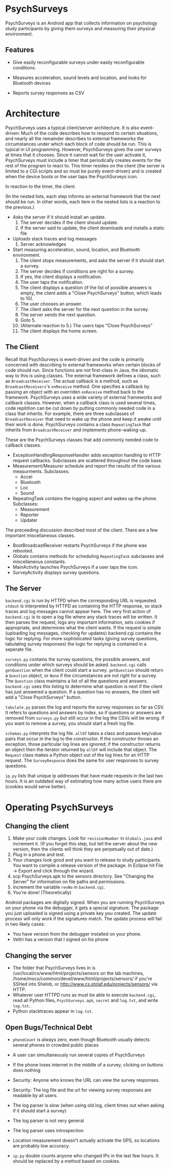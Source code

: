 PsychSurveys
============

PsychSurveys is an Android app that collects information on psychology study participants by giving them surveys and measuring their physical environment.

Features
--------

- Give easily reconfigurable surveys under easily reconfigurable conditions.

- Measures acceleration, sound levels and location, and looks for Bluetooth devices

- Reports survey responses as CSV

Architecture
============

PsychSurveys uses a typical client/server architecture. It is also event-driven: Much of the code describes how to respond to certain situations, and nearly all the remainder describes to external frameworks the circumstances under which each block of code should be run. This is typical in UI programming. However, PsychSurveys gives the user surveys at times that it chooses. Since it cannot wait for the user activate it, PsychSurveys must include a timer that periodically creates events for the rest of the program to react to. This timer resides on the client (the server is limited to a CGI scripts and so must be purely event-driven) and is created when the device boots or the user taps the PsychSurveys icon.

In reaction to the timer, the client:

(In the nested lists, each step informs an external framework that the next should be run. In other words, each item in the nested lists is a reaction to the previous.)

- Asks the server if it should install an update.
	1. The server decides if the client should update.
	2. If the server said to update, the client downloads and installs a static file
- Uploads stack traces and log messages
	1. Server acknowledges
- Start measuring acceleration, sound, location, and Bluetooth environment.
	1. The client stops measurements, and asks the server if it should start a survey.
	2. The server decides if conditions are right for a survey.
	3. If yes, the client displays a notification.
	4. The user taps the notification.
	5. The client displays a question (if the list of possible answers is empty, the client adds a "Close PsychSurveys" button, which leads to 10).
	6. The user chooses an answer.
	7. The client asks the server for the next question in the survey.
	8. The server sends the next question.
	9. Goto 5.
	10. (Alternate reaction to 5.) The users taps "Close PsychSurveys"
	11. The client displays the home screen.

The Client
----------

Recall that PsychSurveys is event-driven and the code is primarily concerned with describing to external frameworks when certain blocks of code should run. Since functions are not first-class in Java, the idiomatic way to this is using classes. The external framework defines a class, such as `BroadcastReceiver`. The actual callback is a method, such as `BroadcastReceivers`'s `onReceive` method. One specifies a callback by passing an object with an overriden `onReceive` method back to the framework. PsychSurveys uses a wide variety of external frameworks and callback classes. However, when a callback class is used several times, code repitition can be cut down by putting commonly needed code in a class that inherits. For example, there are three subclasses of `BroadcastReceiver` that need to wake up the phone and keep it awake until their work is done. PsychSurveys contains a class `RepeatingTask` that inherits from `BroadcastReceiver` and implements phone-waking-up.

These are the PsychSurveys classes that add commonly needed code to callback classes.
- ExceptionHandlingResponseHandler adds exception handling to HTTP request callbacks. Subclasses are scattered throughout the code base.
- Measurement/Measurer schedule and report the results of the various measurments. Subclasses:
	- Accel
	- Bluetooth
	- Loc
	- Sound
- RepeatingTask contains the logging aspect and wakes up the phone. Subclasses:
	- Measurement
	- Reporter
	- Updater

The preceeding discussion described most of the client. There are a few important miscellaneous classes.
- BootBroadcastReceiver restarts PsychSurveys if the phone was rebooted.
- Globals contains methods for scheduling `RepeatingTask` subclasses and miscellaneous constants.
- MainActivity launches PsychSurveys if a user taps the icon.
- SurveyActivity displays survey questions.

The Server
----------

`backend.cgi` is run by HTTPD when the corresponding URL is requested. `stdout` is interpreted by HTTPD as containing the HTTP response, so stack traces and log messages cannot appear here. The very first action of `backend.cgi` is to open a log file where any stack traces will be written. It then parses the request, logs any important information, sets cookies if appropriate, and determines what the client wants. If the request is simple (uploading log messages, checking for updates) backend.cgi contains the logic for replying. For more sophisticated tasks (giving survey questions, tabulating survey responses) the logic for replying is contained in a seperate file.

`surveys.py` contains the survey questions, the possible answers, and conditions under which surveys should be asked. `backend.cgi` calls `getQuestion` when the client could start a survey. `getQuestion` should return a `Question` object, or `None` if the circumstances are not right for a survey. The `Question` class maintains a list of all the questions and answers. `backend.cgi` uses this listing to determine what question is next if the client has just answered a question. If a question has no answers, the client will add a "Close PsychSurveys" button. 

`tabulate.py` parses the log and reports the survey responses so far as CSV. It refers to questions and answers by index, so if questions or answers are removed from `surveys.py` but still occur in the log the CSVs will be wrong. If you want to remove a survey, you should start a fresh log file.

`schemas.py` interprets the log file. `allOf` takes a class and passes key/value pairs that occur in the log to the constructor. If the constructor throws an exception, those particular log lines are ignored; if the constructor returns an object then the iterator returned by `allOf` will include that object. The `Request` class makes a Python object out of the log lines for an HTTP request. The `SurveyResponse` does the same for user responses to survey questions.

`ip.py` lists that unique ip addresses that have made requests in the last two hours. It is an outdated way of estimating how many active users there are (cookies would serve better).

Operating PsychSurveys
======================

Changing the client
-------------------

1. Make your code changes. Look for `revisionNumber` in `Globals.java` and increment it. (If you forget this step, but tell the server about the new version, then the clients will think they are perpetually out of date.)
2. Plug in a phone and test.
3. Your changes look good and you want to release to study participants. You want to compile a release version of the package. In Eclipse hit File -> Export and click through the wizard.
4. scp PsychSurveys.apk to the sensors directory. See "Changing the Server" for information on file paths and permissions.
5. Increment the variable `revNo` in `backend.cgi`.
6. You're done! (Theoretically)

Android packages are digitally signed. When you are running PsychSurveys on your phone via the debugger, it gets a special signature. The package you just uploaded is signed using a private key you created. The update process will only work if the signatures match. The update process will fail in two likely cases:
- You have version from the debugger installed on your phone.
- Veltri has a version that I signed on his phone

Changing the server
-------------------
- The folder that PsychSurveys lives in is /usr/local/cs/www/html/projects/sensors on the lab machines, /home/mscs/common/devel/www/html/projects/sensors/ if you're SSHed into Shelob, or http://www.cs.stolaf.edu/projects/sensors/ via HTTP.
- Whatever user HTTPD runs as must be able to execute `backend.cgi`, read all Python files, `PsychSurveys.apk`, `secret` and `log.txt`, and write `log.txt`.
- Python stacktraces appear in `log.txt`.

Open Bugs/Technical Debt
------------------------

- `phoneCount` is always zero, even though Bluetooth usually detects several phones in crowded public places

- A user can simultaneously run several copies of PsychSurveys

- If the phone loses internet in the middle of a survey, clicking on buttons does nothing

- Security: Anyone who knows the URL can view the survey responses.

- Security: The log file and the url for viewing survey responses are readable by all users.

- The log parser is slow (when using old.log, client times out when asking if it should start a survey)

- The log parser is not very general

- The log parser uses introspection

- Location measurement doesn't actually activate the GPS, so locations are probably low accuracy.

- `ip.py` double counts anyone who changed IPs in the last few hours. It should be replaced by a method based on cookies.
